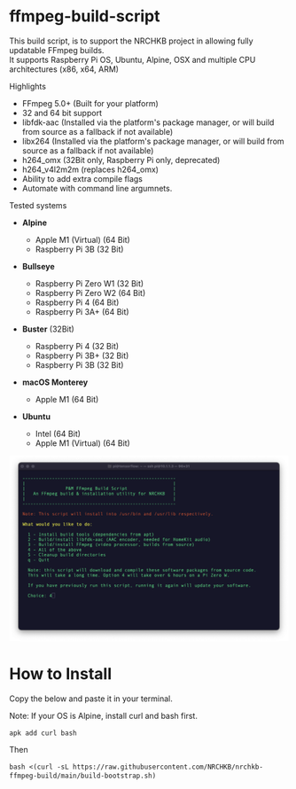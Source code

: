 # ffmpeg-build-script

This build script, is to support the NRCHKB project in allowing fully updatable FFmpeg builds.  
It supports Raspberry Pi OS, Ubuntu, Alpine, OSX and multiple CPU architectures (x86, x64, ARM)

Highlights

- FFmpeg 5.0+ (Built for your platform)
- 32 and 64 bit support
- libfdk-aac (Installed via the platform's package manager, or will build from source as a fallback if not available)
- libx264 (Installed via the platform's package manager, or will build from source as a fallback if not available)
- h264_omx (32Bit only, Raspberry Pi only, deprecated)
- h264_v4l2m2m (replaces h264_omx)
- Ability to add extra compile flags
- Automate with command line argumnets.

Tested systems

- **Alpine**
  - Apple M1 (Virtual) (64 Bit)
  - Raspberry Pi 3B (32 Bit)

- **Bullseye**
  - Raspberry Pi Zero W1 (32 Bit)
  - Raspberry Pi Zero W2 (64 Bit)
  - Raspberry Pi 4  (64 Bit)
  - Raspberry Pi 3A+  (64 Bit)

- **Buster** (32Bit)
  - Raspberry Pi 4 (32 Bit)
  - Raspberry Pi 3B+ (32 Bit)
  - Raspberry Pi 3B (32 Bit)

- **macOS Monterey**
  - Apple M1 (64 Bit)

- **Ubuntu**
  - Intel (64 Bit)
  - Apple M1 (Virtual) (64 Bit)






![image](./Menu1.png)

# How to Install

Copy the below and paste it in your terminal.

Note: If your OS is Alpine, install curl and bash first.
```
apk add curl bash
```
Then

```
bash <(curl -sL https://raw.githubusercontent.com/NRCHKB/nrchkb-ffmpeg-build/main/build-bootstrap.sh)
```




